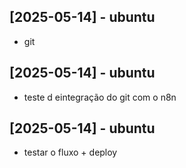 ## [2025-05-14] - ubuntu
- git

## [2025-05-14] - ubuntu
- teste d eintegração do git com o n8n

## [2025-05-14] - ubuntu
- testar o fluxo + deploy

